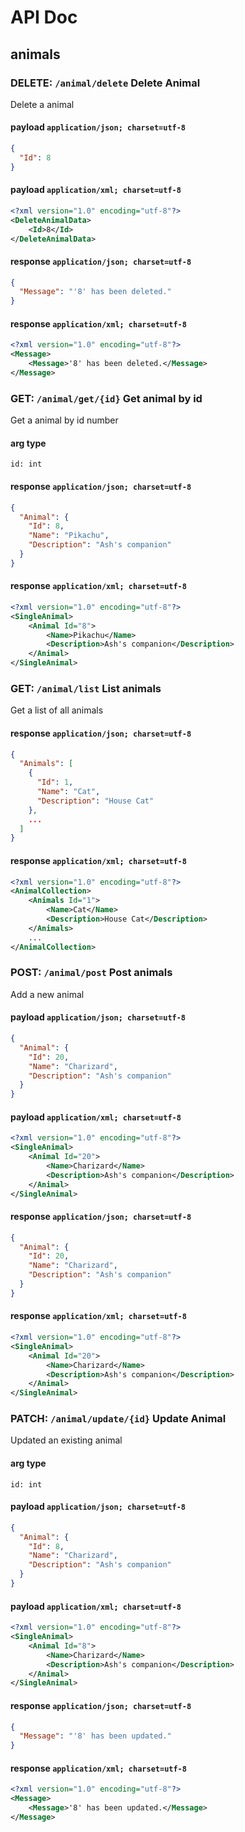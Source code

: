 # API Doc
## animals

### DELETE: `/animal/delete` Delete Animal

Delete a animal

#### payload `application/json; charset=utf-8`

```json
{
  "Id": 8
}
```

#### payload `application/xml; charset=utf-8`

```xml
<?xml version="1.0" encoding="utf-8"?>
<DeleteAnimalData>
    <Id>8</Id>
</DeleteAnimalData>
```

#### response `application/json; charset=utf-8`

```json
{
  "Message": "'8' has been deleted."
}
```

#### response `application/xml; charset=utf-8`

```xml
<?xml version="1.0" encoding="utf-8"?>
<Message>
    <Message>'8' has been deleted.</Message>
</Message>
```

### GET: `/animal/get/{id}` Get animal by id

Get a animal by id number

#### arg type

```
id: int
```

#### response `application/json; charset=utf-8`

```json
{
  "Animal": {
    "Id": 8,
    "Name": "Pikachu",
    "Description": "Ash's companion"
  }
}
```

#### response `application/xml; charset=utf-8`

```xml
<?xml version="1.0" encoding="utf-8"?>
<SingleAnimal>
    <Animal Id="8">
        <Name>Pikachu</Name>
        <Description>Ash's companion</Description>
    </Animal>
</SingleAnimal>
```

### GET: `/animal/list` List animals

Get a list of all animals

#### response `application/json; charset=utf-8`

```json
{
  "Animals": [
    {
      "Id": 1,
      "Name": "Cat",
      "Description": "House Cat"
    },
    ...
  ]
}
```

#### response `application/xml; charset=utf-8`

```xml
<?xml version="1.0" encoding="utf-8"?>
<AnimalCollection>
    <Animals Id="1">
        <Name>Cat</Name>
        <Description>House Cat</Description>
    </Animals>
    ...
</AnimalCollection>
```

### POST: `/animal/post` Post animals

Add a new animal

#### payload `application/json; charset=utf-8`

```json
{
  "Animal": {
    "Id": 20,
    "Name": "Charizard",
    "Description": "Ash's companion"
  }
}
```

#### payload `application/xml; charset=utf-8`

```xml
<?xml version="1.0" encoding="utf-8"?>
<SingleAnimal>
    <Animal Id="20">
        <Name>Charizard</Name>
        <Description>Ash's companion</Description>
    </Animal>
</SingleAnimal>
```

#### response `application/json; charset=utf-8`

```json
{
  "Animal": {
    "Id": 20,
    "Name": "Charizard",
    "Description": "Ash's companion"
  }
}
```

#### response `application/xml; charset=utf-8`

```xml
<?xml version="1.0" encoding="utf-8"?>
<SingleAnimal>
    <Animal Id="20">
        <Name>Charizard</Name>
        <Description>Ash's companion</Description>
    </Animal>
</SingleAnimal>
```

### PATCH: `/animal/update/{id}` Update Animal

Updated an existing animal

#### arg type

```
id: int
```

#### payload `application/json; charset=utf-8`

```json
{
  "Animal": {
    "Id": 8,
    "Name": "Charizard",
    "Description": "Ash's companion"
  }
}
```

#### payload `application/xml; charset=utf-8`

```xml
<?xml version="1.0" encoding="utf-8"?>
<SingleAnimal>
    <Animal Id="8">
        <Name>Charizard</Name>
        <Description>Ash's companion</Description>
    </Animal>
</SingleAnimal>
```

#### response `application/json; charset=utf-8`

```json
{
  "Message": "'8' has been updated."
}
```

#### response `application/xml; charset=utf-8`

```xml
<?xml version="1.0" encoding="utf-8"?>
<Message>
    <Message>'8' has been updated.</Message>
</Message>
```
